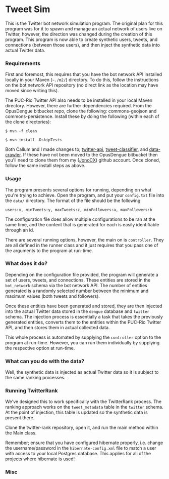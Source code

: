 # Tweet Sim

This is the Twitter bot network simulation program. The original plan for this program was for it to spawn and manage an actual network of users live on Twitter, however, the direction was changed during the creation of this program. This program is now able to create synthetic users, tweets, and connections (between those users), and then inject the synthetic data into actual Twitter data.

### Requirements
First and foremost, this requires that you have the bot network API installed locally in your Maven (`~./m2/`) directory. To do this, follow the instructions on the bot network API repository (no direct link as the location may have moved since writing this).

The PUC-Rio Twitter API also needs to be installed in your local Maven directory. However, there are further dependencies required. From the OpusDengue bitbucket repo, clone the following: commons-geojson and commons-persistence. Install these by doing the following (within each of the clone directories):

`$ mvn -f clean`

`$ mvn install -DskipTests`

Both Callum and I made changes to; [twitter-api](https://github.com/JonoCX/twitter-api), [tweet-classifier](https://github.com/JonoCX/tweets-classifier), and [data-crawler](https://github.com/JonoCX/tweet-sim-crawler). If these have not been moved to the OpusDengue bitbucket then you'll need to clone them from my ([JonoCX](https://github.com/JonoCX/)) github account. Once cloned, follow the same install steps as above.

### Usage
The program presents several options for running, depending on what you're trying to achieve. Open the program, and put your `config.txt` file into the `data/` directory. The format of the file should be the following:

`users:x, minTweets:y, maxTweets:z, minFollowers:a, maxFollowers:b`

The configuration file does allow multiple configurations to be ran at the same time, and the content that is generated for each is easily identifiable through an id.

There are several running options, however, the main on is `controller`. They are all defined in the runner class and it just requires that you pass one of the arguments to the program at run-time.

### What does it do?
Depending on the configuration file provided, the program will generate a set of users, tweets, and connections. These entities are stored in the `bot_network` schema via the bot network API. The number of entities generated is a randomly selected number between the minimum and maximum values (both tweets and followers).

Once these entities have been generated and stored, they are then injected into the actual Twitter data stored in the `dengue` database and `twitter` schema. The injection process is essentially a task that takes the previously generated entities, converts them to the entities within the PUC-Rio Twitter API, and then stores them in actual collected data.

This whole process is automated by supplying the `controller` option to the program at run-time. However, you can run them individually by supplying the respective option at run-time.

### What can you do with the data?
Well, the synthetic data is injected as actual Twitter data so it is subject to the same ranking processes.

### Running TwitterRank
We've designed this to work specifically with the TwitterRank process. The ranking approach works on the `tweet_metadata` table in the `twitter` schema. At the point of injection, this table is updated so the synthetic data is present there.

Clone the twitter-rank repository, open it, and run the main method within the Main class.

Remember; ensure that you have configured hibernate properly, i.e. change the username/password in the `hibernate-config.xml` file to match a user with access to your local Postgres database. This applies for all of the projects where hibernate is used!

### Misc
